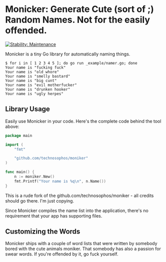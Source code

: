 # Monicker: Generate Cute (sort of ;) Random Names. Not for the easily offended.
[![Stability: Maintenance](https://masterminds.github.io/stability/maintenance.svg)](https://masterminds.github.io/stability/maintenance.html)

Monicker is a tiny Go library for automatically naming things.

```console
$ for i in [ 1 2 3 4 5 ]; do go run _example/namer.go; done
Your name is "fucking fuck"
Your name is "old whore"
Your name is "smelly bastard"
Your name is "big cunt"
Your name is "evil motherfucker"
Your name is "drunken hooker"
Your name is "ugly herpes"
```

## Library Usage

Easily use Monicker in your code. Here's the complete code behind the
tool above:

```go
package main

import (
	"fmt"

	"github.com/technosophos/moniker"
)

func main() {
	n := moniker.New()
	fmt.Printf("Your name is %q\n", n.Name())
}
```

This is a rude fork of the github.com/technosophos/moniker - all credits
should go there. I'm just copying.

Since Monicker compiles the name list into the application, there's no
requirement that your app has supporting files.

## Customizing the Words

Monicker ships with a couple of word lists that were written by somebody
bored with the cute animals moniker. That somebody has also a passion
for swear words. If you're offended by it, go fuck yourself.
